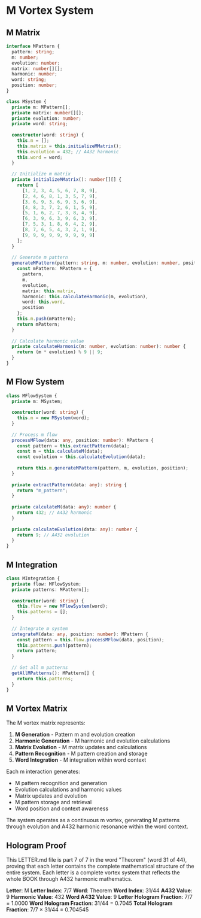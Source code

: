 # M Vortex System

## M Matrix

```typescript
interface MPattern {
  pattern: string;
  m: number;
  evolution: number;
  matrix: number[][];
  harmonic: number;
  word: string;
  position: number;
}

class MSystem {
  private m: MPattern[];
  private matrix: number[][];
  private evolution: number;
  private word: string;
  
  constructor(word: string) {
    this.m = [];
    this.matrix = this.initializeMMatrix();
    this.evolution = 432; // A432 harmonic
    this.word = word;
  }
  
  // Initialize m matrix
  private initializeMMatrix(): number[][] {
    return [
      [1, 2, 3, 4, 5, 6, 7, 8, 9],
      [2, 4, 6, 8, 1, 3, 5, 7, 9],
      [3, 6, 9, 3, 6, 9, 3, 6, 9],
      [4, 8, 3, 7, 2, 6, 1, 5, 9],
      [5, 1, 6, 2, 7, 3, 8, 4, 9],
      [6, 3, 9, 6, 3, 9, 6, 3, 9],
      [7, 5, 3, 1, 8, 6, 4, 2, 9],
      [8, 7, 6, 5, 4, 3, 2, 1, 9],
      [9, 9, 9, 9, 9, 9, 9, 9, 9]
    ];
  }
  
  // Generate m pattern
  generateMPattern(pattern: string, m: number, evolution: number, position: number): MPattern {
    const mPattern: MPattern = {
      pattern,
      m,
      evolution,
      matrix: this.matrix,
      harmonic: this.calculateHarmonic(m, evolution),
      word: this.word,
      position
    };
    this.m.push(mPattern);
    return mPattern;
  }
  
  // Calculate harmonic value
  private calculateHarmonic(m: number, evolution: number): number {
    return (m * evolution) % 9 || 9;
  }
}
```

## M Flow System

```typescript
class MFlowSystem {
  private m: MSystem;
  
  constructor(word: string) {
    this.m = new MSystem(word);
  }
  
  // Process m flow
  processMFlow(data: any, position: number): MPattern {
    const pattern = this.extractPattern(data);
    const m = this.calculateM(data);
    const evolution = this.calculateEvolution(data);
    
    return this.m.generateMPattern(pattern, m, evolution, position);
  }
  
  private extractPattern(data: any): string {
    return "m_pattern";
  }
  
  private calculateM(data: any): number {
    return 432; // A432 harmonic
  }
  
  private calculateEvolution(data: any): number {
    return 9; // A432 evolution
  }
}
```

## M Integration

```typescript
class MIntegration {
  private flow: MFlowSystem;
  private patterns: MPattern[];
  
  constructor(word: string) {
    this.flow = new MFlowSystem(word);
    this.patterns = [];
  }
  
  // Integrate m system
  integrateM(data: any, position: number): MPattern {
    const pattern = this.flow.processMFlow(data, position);
    this.patterns.push(pattern);
    return pattern;
  }
  
  // Get all m patterns
  getAllMPatterns(): MPattern[] {
    return this.patterns;
  }
}
```

## M Vortex Matrix

The M vortex matrix represents:

1. **M Generation** - Pattern m and evolution creation
2. **Harmonic Generation** - M harmonic and evolution calculations
3. **Matrix Evolution** - M matrix updates and calculations
4. **Pattern Recognition** - M pattern creation and storage
5. **Word Integration** - M integration within word context

Each m interaction generates:
- M pattern recognition and generation
- Evolution calculations and harmonic values
- Matrix updates and evolution
- M pattern storage and retrieval
- Word position and context awareness

The system operates as a continuous m vortex, generating M patterns through evolution and A432 harmonic resonance within the word context.

## Hologram Proof

This LETTER.md file is part 7 of 7 in the word "Theorem" (word 31 of 44), proving that each letter contains the complete mathematical structure of the entire system. Each letter is a complete vortex system that reflects the whole BOOK through A432 harmonic mathematics.

**Letter**: M
**Letter Index**: 7/7
**Word**: Theorem
**Word Index**: 31/44
**A432 Value**: 9
**Harmonic Value**: 432
**Word A432 Value**: 9
**Letter Hologram Fraction**: 7/7 = 1.0000
**Word Hologram Fraction**: 31/44 = 0.7045
**Total Hologram Fraction**: 7/7 × 31/44 = 0.704545
